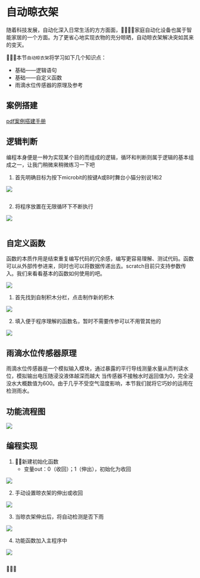 # 自动晾衣架

随着科技发展，自动化深入日常生活的方方面面，家庭自动化设备也属于智能家居的一个方面。为了更省心地实现衣物的充分晾晒，自动晾衣架解决突如其来的变天。

本节`自动晾衣架`将学习如下几个知识点： 

- 基础——逻辑语句
- 基础——自定义函数
- 雨滴水位传感器的原理及参考
 
## 案例搭建  

[pdf案例搭建手册](http://kittenbot.oss-cn-shanghai.aliyuncs.com/AIoT/pdf/AIOT-%E6%99%BA%E8%83%BD%E6%99%BE%E8%A1%A3%E6%9E%B6.pdf)

## 逻辑判断 

编程本身便是一种为实现某个目的而组成的逻辑，循环和判断则属于逻辑的基本组成之一，让我门稍微来稍微练习一下吧 

1. 首先明确目标为按下microbit的按键A或B时舞台小猫分别说1和2 

![](images/clothes_05.png)

```tips:: 当我们点击小旗子，可见积木块亮一下即可熄灭，并且按下按键没有任何反应，那是由于程序只在点击瞬间执行了1次，而且一条命令的执行时间甚至可以达到微妙级别。
```  

2. 将程序放置在无限循环下不断执行 

![](images/clothes_06.png)

```tips:: 可见，当开始运行程序后，无论什么时候我们按下按键都能看到小猫作出的反应，以此了解循环和逻辑的基本作用 
```  

## 自定义函数 

函数的本质作用是结束重复编写代码的冗余感，编写更容易理解、测试代码。函数可以从外部传参进来，同时也可以将数据传递出去。scratch目前只支持参数传入。我们来看看基本的函数如何使用的吧。

![](images/clothes_g_01.gif)  

1. 首先找到自制积木分栏，点击制作新的积木

![](images/clothes_07.png) 

2. 填入便于程序理解的函数名，暂时不需要传参可以不用管其他的

![](images/clothes_04.png)


## 雨滴水位传感器原理

雨滴水位传感器是一个模拟输入模块，通过暴露的平行导线测量水量从而判读水位，模拟输出电压随浸没液体越深而越大 
当传感器不接触水时返回值为0，完全浸没水大概数值为600。由于几乎不受空气湿度影响，本节我们就将它巧妙的运用在检测雨水。 

## 功能流程图  

![](images/clothes_01.jpg)

## 编程实现 

1. 新建初始化函数 
    - 变量out：0（收回）；1（伸出），初始化为收回

![](images/clothes_08.png) 

2. 手动设置晾衣架的伸出或收回

![](images/clothes_09.png)  

3. 当晾衣架伸出后，将自动检测是否下雨

![](images/clothes_10.png)  

4. 功能函数加入主程序中

![](images/clothes_11.png) 

```note:: [完整程序](http://kittenbot.oss-cn-shanghai.aliyuncs.com/AIoT/program/clothes.sb3)
```







